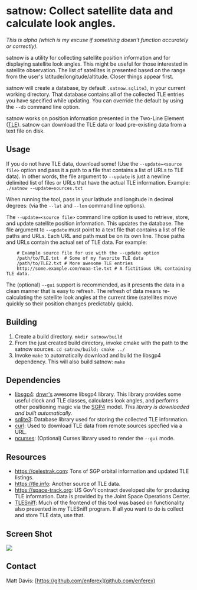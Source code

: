satnow: Collect satellite data and calculate look angles.
=========================================================
*This is alpha (which is my excuse if something doesn't
function accurately or correctly).*

satnow is a utility for collecting satellite position information and for
displaying satellite look angles.  This might be useful for those interested in
satellite observation.  The list of satellites is presented based on the
range from the user's latitude/longitude/altitude.  Closer things appear first.

satnow will create a database, by default `.satnow.sqlite3`, in your current
working directory. That database contains all of the collected TLE entries you
have specified while updating. You can override the default by using the `--db`
command line option.

satnow works on position information presented in the Two-Line Element
([TLE](https://en.wikipedia.org/wiki/Two-line_element_set)). satnow can
download the TLE data or load pre-existing data from a text file on disk.

Usage
-----
If you do not have TLE data, download some! (Use the `--update=<source file>`
option and pass it a path to a file that contains a list of URLs to TLE data).
In other words, the file argument to `--update` is just a newline delimited
list of files or URLs that have the actual TLE information.
Example: `./satnow --update=sources.txt`

When running the tool, pass in your latitude and longitude in decimal degrees:
(via the `--lat` and `--lon` command line options).

The `--update=<source file>` command line option is used to retrieve, store, and
update satellite position information.  This updates the database. The file
argument to `--update` must point to a text file that contains a list of file
paths and URLs. Each URL and path must be on its own line. Those paths and URLs
contain
the actual set of TLE data.  For example:
```
    # Example source file for use with the --update option
    /path/to/TLE.txt  # Some of my favorite TLE data
    /path/to/TLE2.txt # More awesome TLE entries
    http://some.example.com/noaa-tle.txt # A fictitious URL containing TLE data.
```
The (optional) `--gui` support is recommended, as it presents the data in a
clean manner that is easy to refresh.  The refresh of data means re-calculating
the satellite look angles at the current time (satellites move quickly so their
position changes predictably quick).

Building
--------
1. Create a build directory. `mkdir satnow/build`
1. From the just created build directory, invoke cmake with the path to the
 satnow sources. `cd satnow/build; cmake ../`
1. Invoke `make` to automatically download and build the libsgp4 dependency.
This will also build satnow:  `make`

Dependencies
------------
* [libsgp4](https://github.com/dnwrnr/sgp4): [dnwr's](https://github.com/dnwrnr)
awesome libsgp4 library.  This library provides some useful clock and TLE
classes,  calculates look angles, and performs other positioning magic via the
[SGP4](https://en.wikipedia.org/wiki/Simplified_perturbations_models) model.
*This library is downloaded and built automatically.*
* [sqlite3](https://sqlite.org): Database library used for storing the collected TLE
  information.
* [curl](https://curl.haxx.se/libcurl/): Used to download TLE data from remote
sources specfied via a URL.
* [ncurses](https://www.gnu.org/software/ncurses/): (Optional) Curses library
used to render the `--gui` mode.

Resources
---------
* https://celestrak.com: Tons of SGP orbital information and
updated TLE listings.
* https://tle.info: Another source of TLE data.
* https://space-track.org:
US Gov't contract developed site for producing TLE information.  Data is
provided by the Joint Space Operations Center.
* [TLESniff](https://github.com/enferex/TLESniff):  Much of the frontend of this
tool was based on functionality also presented in my TLESniff program.  If all
you want to do is collect and store TLE data, use that.

Screen Shot
-----------
![](https://i.imgur.com/ewoQ2SU.png)

Contact
-------
Matt Davis: [https://github.com/enferex](github.com/enferex)
